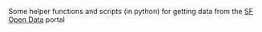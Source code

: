 Some  helper functions and scripts (in python) for getting data from the [SF Open Data](https://data.sfgov.org/) portal
